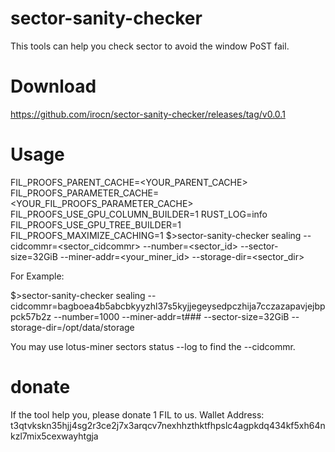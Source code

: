 # sector-sanity-checker

This tools can help you check sector to avoid the window PoST fail.

# Download

https://github.com/irocn/sector-sanity-checker/releases/tag/v0.0.1

# Usage
FIL_PROOFS_PARENT_CACHE=<YOUR_PARENT_CACHE>
FIL_PROOFS_PARAMETER_CACHE=<YOUR_FIL_PROOFS_PARAMETER_CACHE>
FIL_PROOFS_USE_GPU_COLUMN_BUILDER=1 
RUST_LOG=info FIL_PROOFS_USE_GPU_TREE_BUILDER=1 
FIL_PROOFS_MAXIMIZE_CACHING=1
$>sector-sanity-checker sealing --cidcommr=<sector_cidcommr>  --number=<sector_id> --sector-size=32GiB --miner-addr=<your_miner_id> --storage-dir=<sector_dir> 

For Example:

$>sector-sanity-checker sealing --cidcommr=bagboea4b5abcbkyyzhl37s5kyjjegeysedpczhija7cczazapavjejbppck57b2z --number=1000 --miner-addr=t### --sector-size=32GiB --storage-dir=/opt/data/storage

You may use lotus-miner sectors status --log <sector-id> to find the --cidcommr. 

# donate
If the tool help you, please donate 1 FIL to us.
Wallet Address: t3qtvkskn35hjj4sg2r3ce2j7x3arqcv7nexhhzthktfhpslc4agpkdq434kf5xh64nkzl7mix5cexwayhtgja  
